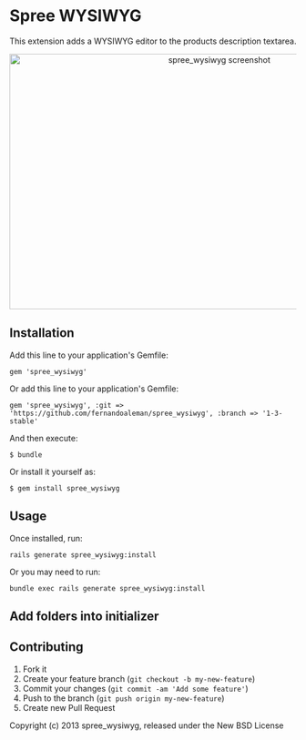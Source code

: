 # Spree WYSIWYG

This extension adds a WYSIWYG editor to the products description textarea.

<p align="center">
  <img src="https://raw.github.com/fernandoaleman/spree_wysiwyg/1-3-stable/screenshots/screenshot.png" alt="spree_wysiwyg screenshot" title="spree_wysiwyg screenshot" width="721" height="449" />
</p>

## Installation

Add this line to your application's Gemfile:

    gem 'spree_wysiwyg'

Or add this line to your application's Gemfile:

    gem 'spree_wysiwyg', :git => 'https://github.com/fernandoaleman/spree_wysiwyg', :branch => '1-3-stable'

And then execute:

    $ bundle

Or install it yourself as:

    $ gem install spree_wysiwyg

## Usage

Once installed, run:

    rails generate spree_wysiwyg:install

Or you may need to run:

    bundle exec rails generate spree_wysiwyg:install

## Add folders into initializer

## Contributing

1. Fork it
2. Create your feature branch (`git checkout -b my-new-feature`)
3. Commit your changes (`git commit -am 'Add some feature'`)
4. Push to the branch (`git push origin my-new-feature`)
5. Create new Pull Request

Copyright (c) 2013 spree_wysiwyg, released under the New BSD License

